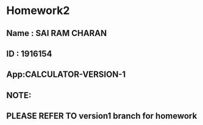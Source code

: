 # Homework2
## Name : SAI RAM CHARAN
## ID : 1916154
## App:CALCULATOR-VERSION-1

## NOTE:
## PLEASE REFER TO version1 branch for homework 